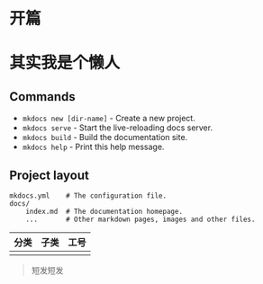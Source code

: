 # 开篇

# 其实我是个懒人





## Commands

* `mkdocs new [dir-name]` - Create a new project.
* `mkdocs serve` - Start the live-reloading docs server.
* `mkdocs build` - Build the documentation site.
* `mkdocs help` - Print this help message.

## Project layout

    mkdocs.yml    # The configuration file.
    docs/
        index.md  # The documentation homepage.
        ...       # Other markdown pages, images and other files.

| 分类 | 子类 | 工号 |
| ---- | ---- | ---- |
|      |      |      |

> 短发短发